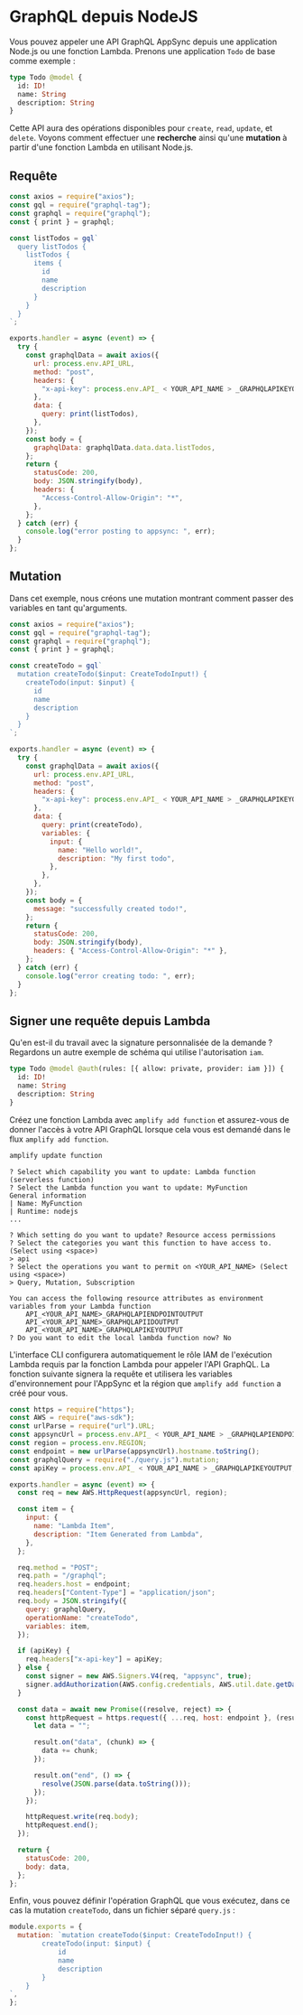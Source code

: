 # GraphQL depuis NodeJS

Vous pouvez appeler une API GraphQL AppSync depuis une application Node.js ou une fonction Lambda. Prenons une application `Todo` de base comme exemple :

```graphql
type Todo @model {
  id: ID!
  name: String
  description: String
}
```

Cette API aura des opérations disponibles pour `create`, `read`, `update`, et `delete`. Voyons comment effectuer une **recherche** ainsi qu'une **mutation** à partir d'une fonction Lambda en utilisant Node.js.

## Requête

```javascript
const axios = require("axios");
const gql = require("graphql-tag");
const graphql = require("graphql");
const { print } = graphql;

const listTodos = gql`
  query listTodos {
    listTodos {
      items {
        id
        name
        description
      }
    }
  }
`;

exports.handler = async (event) => {
  try {
    const graphqlData = await axios({
      url: process.env.API_URL,
      method: "post",
      headers: {
        "x-api-key": process.env.API_ < YOUR_API_NAME > _GRAPHQLAPIKEYOUTPUT,
      },
      data: {
        query: print(listTodos),
      },
    });
    const body = {
      graphqlData: graphqlData.data.data.listTodos,
    };
    return {
      statusCode: 200,
      body: JSON.stringify(body),
      headers: {
        "Access-Control-Allow-Origin": "*",
      },
    };
  } catch (err) {
    console.log("error posting to appsync: ", err);
  }
};
```

## Mutation

Dans cet exemple, nous créons une mutation montrant comment passer des variables en tant qu'arguments.

```js
const axios = require("axios");
const gql = require("graphql-tag");
const graphql = require("graphql");
const { print } = graphql;

const createTodo = gql`
  mutation createTodo($input: CreateTodoInput!) {
    createTodo(input: $input) {
      id
      name
      description
    }
  }
`;

exports.handler = async (event) => {
  try {
    const graphqlData = await axios({
      url: process.env.API_URL,
      method: "post",
      headers: {
        "x-api-key": process.env.API_ < YOUR_API_NAME > _GRAPHQLAPIKEYOUTPUT,
      },
      data: {
        query: print(createTodo),
        variables: {
          input: {
            name: "Hello world!",
            description: "My first todo",
          },
        },
      },
    });
    const body = {
      message: "successfully created todo!",
    };
    return {
      statusCode: 200,
      body: JSON.stringify(body),
      headers: { "Access-Control-Allow-Origin": "*" },
    };
  } catch (err) {
    console.log("error creating todo: ", err);
  }
};
```

## Signer une requête depuis Lambda

Qu'en est-il du travail avec la signature personnalisée de la demande ? Regardons un autre exemple de schéma qui utilise l'autorisation `iam`.

```graphql
type Todo @model @auth(rules: [{ allow: private, provider: iam }]) {
  id: ID!
  name: String
  description: String
}
```

Créez une fonction Lambda avec `amplify add function` et assurez-vous de donner l'accès à votre API GraphQL lorsque cela vous est demandé dans le flux `amplify add function`.

```bash
amplify update function
```

```Console
? Select which capability you want to update: Lambda function (serverless function)
? Select the Lambda function you want to update: MyFunction
General information
| Name: MyFunction
| Runtime: nodejs
...

? Which setting do you want to update? Resource access permissions
? Select the categories you want this function to have access to. (Select using <space>)
> api
? Select the operations you want to permit on <YOUR_API_NAME> (Select using <space>)
> Query, Mutation, Subscription

You can access the following resource attributes as environment variables from your Lambda function
	API_<YOUR_API_NAME>_GRAPHQLAPIENDPOINTOUTPUT
	API_<YOUR_API_NAME>_GRAPHQLAPIIDOUTPUT
	API_<YOUR_API_NAME>_GRAPHQLAPIKEYOUTPUT
? Do you want to edit the local lambda function now? No
```

L'interface CLI configurera automatiquement le rôle IAM de l'exécution Lambda requis par la fonction Lambda pour appeler l'API GraphQL. La fonction suivante signera la requête et utilisera les variables d'environnement pour l'AppSync et la région que `amplify add function` a créé pour vous.

```js
const https = require("https");
const AWS = require("aws-sdk");
const urlParse = require("url").URL;
const appsyncUrl = process.env.API_ < YOUR_API_NAME > _GRAPHQLAPIENDPOINTOUTPUT;
const region = process.env.REGION;
const endpoint = new urlParse(appsyncUrl).hostname.toString();
const graphqlQuery = require("./query.js").mutation;
const apiKey = process.env.API_ < YOUR_API_NAME > _GRAPHQLAPIKEYOUTPUT;

exports.handler = async (event) => {
  const req = new AWS.HttpRequest(appsyncUrl, region);

  const item = {
    input: {
      name: "Lambda Item",
      description: "Item Generated from Lambda",
    },
  };

  req.method = "POST";
  req.path = "/graphql";
  req.headers.host = endpoint;
  req.headers["Content-Type"] = "application/json";
  req.body = JSON.stringify({
    query: graphqlQuery,
    operationName: "createTodo",
    variables: item,
  });

  if (apiKey) {
    req.headers["x-api-key"] = apiKey;
  } else {
    const signer = new AWS.Signers.V4(req, "appsync", true);
    signer.addAuthorization(AWS.config.credentials, AWS.util.date.getDate());
  }

  const data = await new Promise((resolve, reject) => {
    const httpRequest = https.request({ ...req, host: endpoint }, (result) => {
      let data = "";

      result.on("data", (chunk) => {
        data += chunk;
      });

      result.on("end", () => {
        resolve(JSON.parse(data.toString()));
      });
    });

    httpRequest.write(req.body);
    httpRequest.end();
  });

  return {
    statusCode: 200,
    body: data,
  };
};
```

Enfin, vous pouvez définir l'opération GraphQL que vous exécutez, dans ce cas la mutation `createTodo`, dans un fichier séparé `query.js` :

```javascript
module.exports = {
  mutation: `mutation createTodo($input: CreateTodoInput!) { 
		createTodo(input: $input) { 
			id 
			name 
			description 
		} 
	} 
`,
};
```
